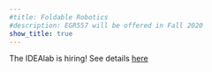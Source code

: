 ```yaml
---
#title: Foldable Robotics
#description: EGR557 will be offered in Fall 2020
show_title: true
---
```


The IDEAlab is hiring!  See details [here]({{site.base_path}}/hiring)